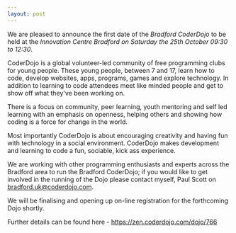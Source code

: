 ```yaml
---
layout: post
---
```

We are pleased to announce the first date of the _Bradford CoderDojo_ to be held at the _Innovation Centre Bradford on Saturday the 25th October 09:30 to 12:30_.

CoderDojo is a global volunteer-led community of free programming clubs for young people. These young people, between 7 and 17, learn how to code, develop websites, apps, programs, games and explore technology. In addition to learning to code attendees meet like minded people and get to show off what they've been working on.

There is a focus on community, peer learning, youth mentoring and self led learning with an emphasis on openness, helping others and showing how coding is a force for change in the world.

Most importantly CoderDojo is about encouraging creativity and having fun with technology in a social environment. CoderDojo makes development and learning to code a fun, sociable, kick ass experience.

We are working with other programming enthusiasts and experts across the Bradford area to run the Bradford CoderDojo; if you would like to get involved in the running of the Dojo please contact myself, Paul Scott on <bradford.uk@coderdojo.com>.

We will be finalising and opening up on-line registration for the forthcoming Dojo shortly.

Further details can be found here - https://zen.coderdojo.com/dojo/766

